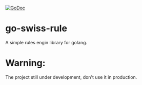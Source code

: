 [![GoDoc](https://godoc.org/github.com/karim-albakry/go-swiss-rule?status.svg)](https://godoc.org/github.com/karim-albakry/go-swiss-rule)

# go-swiss-rule
A simple rules engin library for golang.


# Warning:
The project still under development, don't use it in production.
